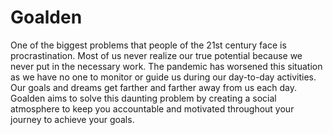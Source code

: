 # Goalden
One of the biggest problems that people of the 21st century face is procrastination. Most of us never realize our true potential because we never put in the necessary work.
The pandemic has worsened this situation as we have no one to monitor or guide us during our day-to-day activities. Our goals and dreams get farther and farther away from us each day.
<br/>
Goalden aims to solve this daunting problem by creating a social atmosphere to keep you accountable and motivated throughout your journey to achieve your goals.


